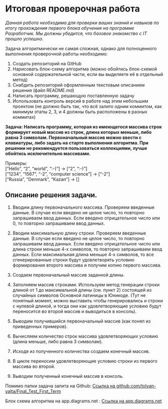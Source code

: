 # Итоговая проверочная работа

*Данная работа необходима для проверки ваших знаний и навыков по итогу прохождения первого блока обучения на программе Разработчик. Мы должны убедится, что базовое знакомство с IT прошло успешно.*

Задача алгоритмически не самая сложная, однако для полноценного выполнения проверочной работы необходимо:

1. Создать репозиторий на GitHub
2. Нарисовать блок-схему алгоритма (можно обойтись блок-схемой основной содержательной части, если вы выделяете её в отдельный метод)
3. Снабдить репозиторий оформленным текстовым описанием решения (файл README.md)
4. Написать программу, решающую поставленную задачу
5. Использовать контроль версий в работе над этим небольшим проектом (не должно быть так, что всё залито одним коммитом, как минимум этапы 2, 3, и 4 должны быть расположены в разных коммитах)

**Задача: Написать программу, которая из имеющегося массива строк формирует новый массив из строк, длина которых меньше, либо равна 3 символам. Первоначальный массив можно ввести с клавиатуры, либо задать на старте выполнения алгоритма. При решении не рекомендуется пользоваться коллекциями, лучше обойтись исключительно массивами.**

Примеры:   
[“Hello”, “2”, “world”, “:-)”] → [“2”, “:-)”]   
[“1234”, “1567”, “-2”, “computer science”] → [“-2”]   
[“Russia”, “Denmark”, “Kazan”] → []

## Описание решения задачи.

1. Вводим длину первоначального массива. Проверяем введенные данные. В случае если введено не целое число, то повторно запрашиваем ввод данных. Если введено отрицательное число или 0, то повторно запрашиваем ввод данных.

2. Вводим максимальную длину строки. Проверяем введенные данные. В случае если введено не целое число, то повторно запрашиваем ввод данных. Если введено отрицательное число или длина строки меньше 4-х символов, то повторно запрашиваем ввод данных. Если максимальная длина меньше 4-х символов, то все сгенерированные строки будут удовлетворять условию формирования второго массива и получим копию первого массива.

3. Создаем первоначальный массив заданной длины.

4. Заполняем массив строками. Используем метод генерации строки длиной от 1 до максимальной длины (см. пункт 2) состоящей из случайных символов Основной латиницы в Юникоде. (Тут не понятный момент, можно выставить чтобы генерировались и строки с нулевой длиной, и тогда они как удовлетворяющие условию будут переносится во второй массив и выводиться в консоль).

5. Выводим получившийся первоначальный массив (как понял из приведенных примеров).

6. Вычисляем количество строк массива удовлетворяющих условию (длина меньше, либо равна 3 символам).

7. Исходя из полученного количества создаем конечный массив.

8. В цикле переносим удовлетворяющие условию строки из первого массива во второй.

9. Выводим полученный конечный массив в консоль.

Помимо папки задача залита на Github: [Ссылка на github.com/tolyan-yalta/Final_Test_First_Term](https://github.com/tolyan-yalta/Final_Test_First_Term.git)

Блок схема алгоритма на app.diagrams.net : [Ссылка на app.diagrams.net](https://viewer.diagrams.net/?tags=%7B%7D&highlight=0000ff&edit=_blank&layers=1&nav=1&title=%D0%98%D1%82%D0%BE%D0%B3%D0%BE%D0%B2%D0%B0%D1%8F%20%D0%BF%D1%80%D0%BE%D0%B2%D0%B5%D1%80%D0%BE%D1%87%D0%BD%D0%B0%D1%8F%20%D1%80%D0%B0%D0%B1%D0%BE%D1%82%D0%B0.drawio#R7Vxtc%2BI2EP41zLQfyPgFG%2FMxkOR6uVwnN7lemn7pCKyAE2MRIxLor69ebVk2YJLYPi6eYTzWWpKl3X12VyuZjj2arz%2FFYDH7inwYdizDX3fss45lmT3L6tCf4W84pe8IwjQOfFEpJdwE%2F0FBNAR1FfhwmamIEQpxsMgSJyiK4ARnaCCO0Uu22j0Ks29dgCnMEW4mIMxTbwMfzzjVs%2Fop%2FQ8YTGfyzaY74E%2FmQFYWM1nOgI9eFJJ93rFHMUKY383XIxhS5km%2B3H7e3IZXj%2B6ny2%2FLJ%2FDX8Mv3P390eWcXhzRJphDDCL%2B660vvbrF5iq%2B%2FrB5e%2Fukj2P%2F272nXdHjfzyBcCYaJyeKN5CD0CUNFEcV4hqYoAuF5Sh3GaBX5kL7HIKW0zhVCC0I0CfEBYrwR2gFWGBHSDM9D8fQeRXiEQhSTsg%2FvwSrEgnoB5kFIVe8TRPE0AITMB0hHpUl4D3tEvSVaxRO4gydC3BjEU4h38S7RAQIeiOYQxxvSLoYhwMFzdnBAaPE0qZdKitwIYR0gOCMntxsyYJwXXhgSpFEhvcwCDG8WgM39hYA9K4JnGOOAwOY0DKYRoc0D32fC3SkF2gquXyGHPN9kL56YmrA3PVF8ScFrSkTOFODKeu%2FOadNtIVKo%2BiUg4jQJEbNAbi7jmh88k9spZpxyE0ZKGnE7gA6z4wzZ9UxWGsd6MzIwtaVCzrxDUxfiSRb0lsgDhCEM0TQGc1JxAeOAzB3G%2BrPr9ME%2BHN8HayjdsNk8fBOsNoZf22kCroSH8eZv2v7EkcU70R0rnK0zpY0oFcO8ajzbZV3eoElA22UA%2FUAhSx8axjY05tpgOF%2FkmxWifRess0qzD6f14tKxdLdagEu3Tlx6rVvVWdIrCUO3Ubfqtfb0vQRp9puUZK%2BMPQ0Uw0gZZzCC5YI5NWiCmwYLmU6uYDSlxkRUG7LfQRHRDK4BUQwtFhLUJAqyDg%2BDQjCG4RBMHqdMFYshf6AhqCB66mWttOXlrbRl1Lr6KVKSD26mnZLo7jUJ7nxiJ2TovAgI39Vg54iCmCRA2WhQaCyIKcoN5BeUkrZcgIjUnoRgyQfiPq1o9nD443OwCdIiqROCaJqpAiP1eWG%2FPsCgG63mYxh30X13MYvBEmZfZGZewhrwat2ASH2dqWvk69JRrcAUdjHq4hhES6LJtCmFq9IyXu1oeo%2FiLgiJFY8YCpY7ZlnAqcurp8vemDwazb4%2BGuO9PMn38K0XnN5O8g35qt9JXBxd9uuOjmHG3rlA4O99IzmrPDpCZ2g%2BXi33ozNJWMtAqACqlCzdJHWrQKT%2FJgSnLN2wxDF6TFLnJufsJGDa6aal78yQE5NXH%2FpttyT6vcqco5kTTq2hcCYQTuPig0LhhnxovyYfypqeioSerLBAxGQtlZ6vKSHVNC2HJdfOF%2BWq24ahaRZ%2Ff6pnyURer3r9fe7dEtYqr6LH5OGdxj283MdsA%2BCUJ4OS4G10dTvYGpqpC1Eij0GPXodb04WasInGY83PMhcppROhiG2bBWGokXK%2BdeueWxEosypUMy6T7XyZPizYliuCpV0ZLO1GXW9SeIvrhesAJ36c3N%2FJjsl92hEtyH6qBrZp1YTsV7nlJGet5bC3%2BWW9vubHq3HMkoWq3aFG5owZGadDJOzlPciHNCq2tidh9xs2Kna71b8lRV3CJNhNOnszHw%2B3iZhjTsQk6xh%2BBqPC%2FIq%2Bbmq15ii1Zt8xnRrycj%2Fxulrf%2Fk9cb2PrarsgTvrwvrbswtpq9ASA1IljPgHws0vYbvSklVkqedIeDahzsaQdDXAKdj%2FqPRpg9z68wVa%2BA3lDHiSfuNBkbRq6ELn9EM1SOR6aUXG0dHvf3Z1R0esnA6s0pSJjFcUa0ROb0qZs3aVt90255dCFXDb2q2zf1M4LtDUlZb%2BpsBrdVZEdt9sq7wHNnrat4hVsd9aaAZVAbLPXBy%2Bp%2B3bDsrOLvo%2F46FbVLWtV3xrJvQ12288RbvtMJfuRWnJi7Rf8dEWPX9yiT0LrzV0VOcGPjrSy%2B0SW1yjS2o2iXybln98oqjLbbzx02u2ho9UVcZybuU7uR9u9opL%2B1it7zroyf2sNmnCv73vOunL%2F65X0v2%2F%2Bhvt1Z7e2pTS3pRr1w0EHN3C8OlKTRV8xF32Trm54%2FNLR%2BaBxa2HnQ7wbTDCfMyHH9tc4roahfhGr6%2F1vjaP6Fjw5b8ubiRO3xsmgs%2BvMLS0o%2F7%2ByP9VU4d90lN49bjRHLIepAPA65rb6N5m50M53sejs95wyyb1fH01Wc8bDfVgdc%2BW6GjdkDnWMFiYrijBa2WZLb3vGnoeoCsNl1EwfdJcMf6ekguku1txbpcH7PZhk20je5kPvNIFssOsFu3osmWxKOkss0%2BuI6oOoRor8%2FpxdbYXCryN5JXS7YyVtT2Ur3m1ybyivu5CVPXbtZ4sjJePN2w4khY8k6dPM9jZSXmEqc%2BTdWnJTRK1g5WZ6Kiv0coMfKdwzxMQzyXle7UzpjffPBDEclB1nAXN2DzhhPh%2FzUGl%2Bpsx6t3T4OMnVyY7Tkf0wDaFXT9DT96pvNEW3YtiqzljakGxlbpr4LWWGQ1XtTsou9H6OrZGqrF3%2Bi4ycsbOLYr%2FEAh5g7Ugx%2Fa9NHr%2Bn%2F1hqn%2F8P)
